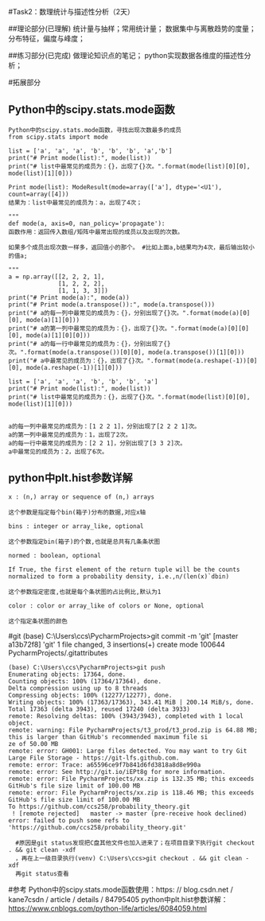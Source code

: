 #Task2：数理统计与描述性分析（2天）

##理论部分(已理解)
统计量与抽样；常用统计量；
数据集中与离散趋势的度量；
分布特征，偏度与峰度；

##练习部分(已完成)
做理论知识点的笔记；
python实现数据各维度的描述性分析；

#拓展部分
## Python中的scipy.stats.mode函数
    Python中的scipy.stats.mode函数，寻找出现次数最多的成员
    from scipy.stats import mode
    
    list = ['a', 'a', 'a', 'b', 'b', 'b', 'a','b']
    print("# Print mode(list):", mode(list))
    print("# list中最常见的成员为：{}，出现了{}次。".format(mode(list)[0][0], mode(list)[1][0]))
    
    Print mode(list): ModeResult(mode=array(['a'], dtype='<U1'), count=array([4]))
    结果为：list中最常见的成员为：a，出现了4次；
    
    """
    def mode(a, axis=0, nan_policy='propagate'):
    函数作用：返回传入数组/矩阵中最常出现的成员以及出现的次数。
    
    如果多个成员出现次数一样多，返回值小的那个。 #比如上面a,b结果均为4次，最后输出较小的值a;
    
    """
    a = np.array([[2, 2, 2, 1],
                  [1, 2, 2, 2],
                  [1, 1, 3, 3]])
    print("# Print mode(a):", mode(a))
    print("# Print mode(a.transpose()):", mode(a.transpose()))
    print("# a的每一列中最常见的成员为：{}，分别出现了{}次。".format(mode(a)[0][0], mode(a)[1][0]))
    print("# a的第一列中最常见的成员为：{}，出现了{}次。".format(mode(a)[0][0][0], mode(a)[1][0][0]))
    print("# a的每一行中最常见的成员为：{}，分别出现了{}次。".format(mode(a.transpose())[0][0], mode(a.transpose())[1][0]))
    print("# a中最常见的成员为：{}，出现了{}次。".format(mode(a.reshape(-1))[0][0], mode(a.reshape(-1))[1][0]))
    
    list = ['a', 'a', 'a', 'b', 'b', 'b', 'a']
    print("# Print mode(list):", mode(list))
    print("# list中最常见的成员为：{}，出现了{}次。".format(mode(list)[0][0], mode(list)[1][0]))
    
    
    a的每一列中最常见的成员为：[1 2 2 1]，分别出现了[2 2 2 1]次。
    a的第一列中最常见的成员为：1，出现了2次。
    a的每一行中最常见的成员为：[2 2 1]，分别出现了[3 3 2]次。
    a中最常见的成员为：2，出现了6次。


## python中plt.hist参数详解

    x : (n,) array or sequence of (n,) arrays
    
    这个参数是指定每个bin(箱子)分布的数据,对应x轴
    
    bins : integer or array_like, optional
    
    这个参数指定bin(箱子)的个数,也就是总共有几条条状图
    
    normed : boolean, optional
    
    If True, the first element of the return tuple will be the counts normalized to form a probability density, i.e.,n/(len(x)`dbin)
    
    这个参数指定密度,也就是每个条状图的占比例比,默认为1
    
    color : color or array_like of colors or None, optional
    
    这个指定条状图的颜色
    
 #git
    (base) C:\Users\ccs\PycharmProjects>git commit -m 'git'
[master a13b72f8] 'git'
     1 file changed, 3 insertions(+)
     create mode 100644 PycharmProjects/.gitattributes
    
    (base) C:\Users\ccs\PycharmProjects>git push
    Enumerating objects: 17364, done.
    Counting objects: 100% (17364/17364), done.
    Delta compression using up to 8 threads
    Compressing objects: 100% (12277/12277), done.
    Writing objects: 100% (17363/17363), 343.41 MiB | 200.14 MiB/s, done.
    Total 17363 (delta 3943), reused 17240 (delta 3933)
    remote: Resolving deltas: 100% (3943/3943), completed with 1 local object.
    remote: warning: File PycharmProjects/t3_prod/t3_prod.zip is 64.88 MB; this is larger than GitHub's recommended maximum file si
    ze of 50.00 MB
    remote: error: GH001: Large files detected. You may want to try Git Large File Storage - https://git-lfs.github.com.
    remote: error: Trace: a65596ce9f7b841d6fd3818a8d8e990a
    remote: error: See http://git.io/iEPt8g for more information.
    remote: error: File PycharmProjects/xx.zip is 132.35 MB; this exceeds GitHub's file size limit of 100.00 MB
    remote: error: File PycharmProjects/xx.zip is 118.46 MB; this exceeds GitHub's file size limit of 100.00 MB
    To https://github.com/ccs258/probability_theory.git
     ! [remote rejected]   master -> master (pre-receive hook declined)
    error: failed to push some refs to 'https://github.com/ccs258/probability_theory.git'
       
      #原因是git status发现把C盘其他文件也加入进来了；在项目目录下执行git checkout . && git clean -xdf
      ，再在上一级目录执行(venv) C:\Users\ccs>git checkout . && git clean -xdf
      再git status查看



#参考
    Python中的scipy.stats.mode函数使用：https: // blog.csdn.net / kane7csdn / article / details / 84795405
    python中plt.hist参数详解：https://www.cnblogs.com/python-life/articles/6084059.html
